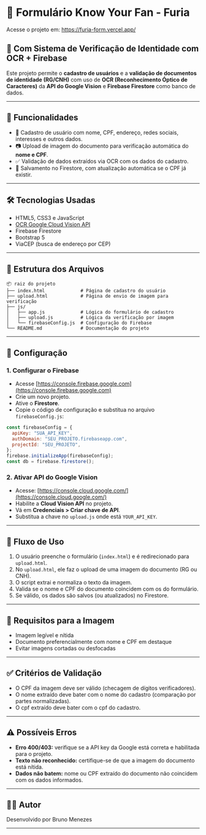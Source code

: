 #  📄 Formulário Know Your Fan - Furia

Acesse o projeto em: https://furia-form.vercel.app/

## 📄 Com Sistema de Verificação de Identidade com OCR + Firebase

Este projeto permite o **cadastro de usuários** e a **validação de documentos de identidade (RG/CNH)** com uso de **OCR (Reconhecimento Óptico de Caracteres)** da **API do Google Vision** e **Firebase Firestore** como banco de dados.

---

## 🚀 Funcionalidades

- 🧾 Cadastro de usuário com nome, CPF, endereço, redes sociais, interesses e outros dados.
- 📷 Upload de imagem do documento para verificação automática do **nome e CPF**.
- ✅ Validação de dados extraídos via OCR com os dados do cadastro.
- 🔐 Salvamento no Firestore, com atualização automática se o CPF já existir.

---

## 🛠️ Tecnologias Usadas

- HTML5, CSS3 e JavaScript
- [OCR Google Cloud Vision API](https://cloud.google.com/vision)
- Firebase Firestore
- Bootstrap 5
- ViaCEP (busca de endereço por CEP)

---

## 📁 Estrutura dos Arquivos

```
📦 raiz do projeto
├── index.html             # Página de cadastro do usuário
├── upload.html            # Página de envio de imagem para verificação
├── js/
│   ├── app.js             # Lógica do formulário de cadastro
│   ├── upload.js          # Lógica da verificação por imagem
│   └── firebaseConfig.js  # Configuração do Firebase
└── README.md              # Documentação do projeto
```

---

## 🔧 Configuração

### 1. Configurar o Firebase
- Acesse [https://console.firebase.google.com](https://console.firebase.google.com)
- Crie um novo projeto.
- Ative o **Firestore**.
- Copie o código de configuração e substitua no arquivo `firebaseConfig.js`:

```js
const firebaseConfig = {
  apiKey: "SUA_API_KEY",
  authDomain: "SEU_PROJETO.firebaseapp.com",
  projectId: "SEU_PROJETO",
};
firebase.initializeApp(firebaseConfig);
const db = firebase.firestore();
```

### 2. Ativar API do Google Vision
- Acesse: [https://console.cloud.google.com/](https://console.cloud.google.com/)
- Habilite a **Cloud Vision API** no projeto.
- Vá em **Credenciais > Criar chave de API**.
- Substitua a chave no `upload.js` onde está `YOUR_API_KEY`.

---

## 🧪 Fluxo de Uso

1. O usuário preenche o formulário (`index.html`) e é redirecionado para `upload.html`.
2. No `upload.html`, ele faz o upload de uma imagem do documento (RG ou CNH).
3. O script extrai e normaliza o texto da imagem.
4. Valida se o nome e CPF do documento coincidem com os do formulário.
5. Se válido, os dados são salvos (ou atualizados) no Firestore.

---

## 📸 Requisitos para a Imagem

- Imagem legível e nítida
- Documento preferencialmente com nome e CPF em destaque
- Evitar imagens cortadas ou desfocadas

---

## ✅ Critérios de Validação

- O CPF da imagem deve ser válido (checagem de dígitos verificadores).
- O nome extraído deve bater com o nome do cadastro (comparação por partes normalizadas).
- O cpf extraído deve bater com o cpf do cadastro.

---

## ⚠️ Possíveis Erros

- **Erro 400/403:** verifique se a API key da Google está correta e habilitada para o projeto.
- **Texto não reconhecido:** certifique-se de que a imagem do documento está nítida.
- **Dados não batem:** nome ou CPF extraído do documento não coincidem com os dados informados.

---

## 🧑‍💻 Autor

Desenvolvido por Bruno Menezes

---

